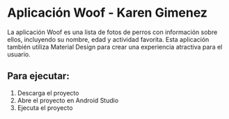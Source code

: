 Aplicación Woof - Karen Gimenez
===================================

La aplicación Woof es una lista de fotos de perros con información sobre ellos, incluyendo su nombre, edad y actividad favorita. Esta aplicación también utiliza Material Design para crear una experiencia atractiva para el usuario.

Para ejecutar:
---------------

1. Descarga el proyecto
2. Abre el proyecto en Android Studio
3. Ejecuta el proyecto
